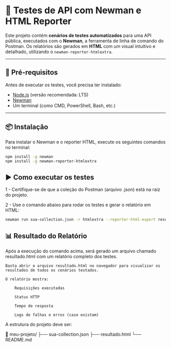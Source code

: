 # 🧪 Testes de API com Newman e HTML Reporter

Este projeto contém **cenários de testes automatizados** para uma API pública, executados com o **Newman**, a ferramenta de linha de comando do Postman. Os relatórios são gerados em **HTML** com um visual intuitivo e detalhado, utilizando o `newman-reporter-htmlextra`.

---

## 📁 Pré-requisitos

Antes de executar os testes, você precisa ter instalado:

- [Node.js](https://nodejs.org/) (versão recomendada: LTS)
- [Newman](https://www.npmjs.com/package/newman)
- Um terminal (como CMD, PowerShell, Bash, etc.)

---

## 📦 Instalação

Para instalar o Newman e o reporter HTML, execute os seguintes comandos no terminal:

```bash
npm install -g newman
npm install -g newman-reporter-htmlextra
```

## ▶️ Como executar os testes

1 - Certifique-se de que a coleção do Postman (arquivo .json) está na raiz do projeto.

2 - Use o comando abaixo para rodar os testes e gerar o relatório em HTML:

```bash
newman run sua-collection.json -r htmlextra --reporter-html-export resultado.html
```

## 📊 Resultado do Relatório

Após a execução do comando acima, será gerado um arquivo chamado resultado.html com um relatório completo dos testes.

    Basta abrir o arquivo resultado.html no navegador para visualizar os resultados de todos os cenários testados.

    O relatório mostra:

        Requisições executadas

        Status HTTP

        Tempo de resposta

        Logs de falhas e erros (caso existam)

A estrutura do projeto deve ser:

📁 meu-projeto/
├── sua-collection.json
├── resultado.html
└── README.md
